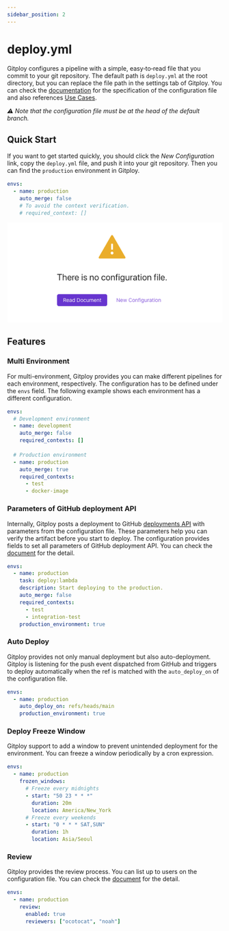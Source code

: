 ```yaml
---
sidebar_position: 2
---
```


# deploy.yml

Gitploy configures a pipeline with a simple, easy‑to‑read file that you commit to your git repository. The default path is `deploy.yml` at the root directory, but you can replace the file path in the settings tab of Gitploy. You can check the [documentation](../references/deploy.yml.md) for the specification of the configuration file and also references [Use Cases](../tasks/usecases.md). 

*⚠️ Note that the configuration file must be at the head of the default branch.* 

## Quick Start

If you want to get started quickly, you should click the *New Configuration* link, copy the `deploy.yml` file, and push it into your git repository. Then you can find the `production` environment in Gitploy.

```yaml title="deploy.yml"
envs:
  - name: production
    auto_merge: false
    # To avoid the context verification.
    # required_context: []
```

![Quick Start](../../static/img/docs/quickstart.png)

## Features
### Multi Environment

For multi-environment, Gitploy provides you can make different pipelines for each environment, respectively. The configuration has to be defined under the `envs` field. The following example shows each environment has a different configuration.

```yaml title="deploy.yml"
envs:
  # Development environment
  - name: development
    auto_merge: false
    required_contexts: []

  # Production environment
  - name: production
    auto_merge: true
    required_contexts: 
      - test
      - docker-image
```

### Parameters of GitHub deployment API

Internally, Gitploy posts a deployment to GitHub [deployments API](https://docs.github.com/en/rest/reference/repos#create-a-deployment) with parameters from the configuration file. These parameters help you can verify the artifact before you start to deploy.  The configuration provides fields to set all parameters of GitHub deployment API. You can check the [document](../references/deploy.yml.md) for the detail.

```yaml title="deploy.yml"
envs:
  - name: production
    task: deploy:lambda
    description: Start deploying to the production.
    auto_merge: false
    required_contexts:
      - test
      - integration-test
    production_environment: true
```

### Auto Deploy

Gitploy provides not only manual deployment but also auto-deployment. Gitploy is listening for the push event dispatched from GitHub and triggers to deploy automatically when the ref is matched with the `auto_deploy_on` of the configuration file. 

```yaml title="deploy.yml"
envs:
  - name: production
    auto_deploy_on: refs/heads/main
    production_environment: true
```

### Deploy Freeze Window

Gitploy support to add a window to prevent unintended deployment for the environment. You can freeze a window periodically by a cron expression.

```yaml title="deploy.yml"
envs:
  - name: production
    frozen_windows:
      # Freeze every midnights
      - start: "50 23 * * *"
        duration: 20m
        location: America/New_York
      # Freeze every weekends
      - start: "0 * * * SAT,SUN"
        duration: 1h
        location: Asia/Seoul
```

### Review

Gitploy provides the review process. You can list up to users on the configuration file. You can check the [document](./review.md) for the detail.

```yaml title="deploy.yml"
envs:
  - name: production
    review:
      enabled: true
      reviewers: ["ocotocat", "noah"]
```
